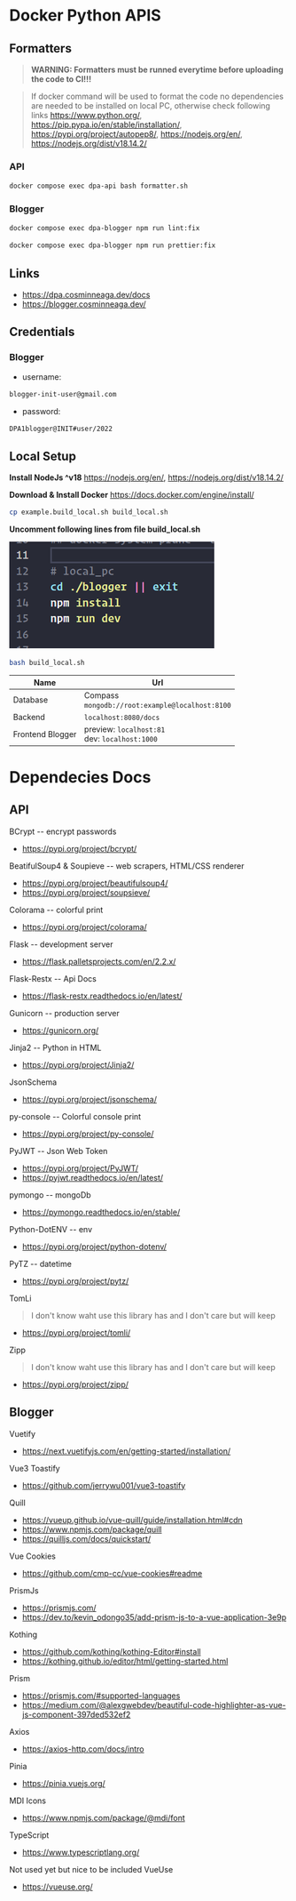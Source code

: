 # Docker Python APIS

## Formatters

> **WARNING: Formatters must be runned everytime before uploading the code to CI!!!**

> If docker command will be used to format the code no dependencies are needed to be installed on local PC, otherwise check following links
> https://www.python.org/, https://pip.pypa.io/en/stable/installation/, https://pypi.org/project/autopep8/, https://nodejs.org/en/, https://nodejs.org/dist/v18.14.2/

### API
```bash
docker compose exec dpa-api bash formatter.sh
```

### Blogger
```bash
docker compose exec dpa-blogger npm run lint:fix
```
```bash
docker compose exec dpa-blogger npm run prettier:fix
```

## Links
- https://dpa.cosminneaga.dev/docs
- https://blogger.cosminneaga.dev/

## Credentials
### Blogger
- username:
```bash
blogger-init-user@gmail.com
```
- password:
```bash
DPA1blogger@INIT#user/2022
```

## Local Setup

**Install NodeJs ^v18**
https://nodejs.org/en/, https://nodejs.org/dist/v18.14.2/

**Download & Install Docker**
https://docs.docker.com/engine/install/

```bash
cp example.build_local.sh build_local.sh
```

**Uncomment following lines from file build_local.sh**

![local_build.png](./local_build.png)

```bash
bash build_local.sh
```


| Name             | Url                                                |
| ---------------- | -------------------------------------------------- |
| Database         | Compass<br>`mongodb://root:example@localhost:8100` |
| Backend          | `localhost:8080/docs`                              |
| Frontend Blogger | preview: `localhost:81`<br> dev: `localhost:1000`  |


# Dependecies Docs

## API

BCrypt -- encrypt passwords
- https://pypi.org/project/bcrypt/

BeatifulSoup4 & Soupieve -- web scrapers, HTML/CSS renderer
- https://pypi.org/project/beautifulsoup4/
- https://pypi.org/project/soupsieve/

Colorama -- colorful print
- https://pypi.org/project/colorama/

Flask -- development server
- https://flask.palletsprojects.com/en/2.2.x/

Flask-Restx -- Api Docs
- https://flask-restx.readthedocs.io/en/latest/

Gunicorn -- production server
- https://gunicorn.org/

Jinja2 -- Python in HTML
- https://pypi.org/project/Jinja2/

JsonSchema
- https://pypi.org/project/jsonschema/

py-console -- Colorful console print
- https://pypi.org/project/py-console/

PyJWT -- Json Web Token
- https://pypi.org/project/PyJWT/
- https://pyjwt.readthedocs.io/en/latest/

pymongo -- mongoDb
- https://pymongo.readthedocs.io/en/stable/

Python-DotENV -- env
- https://pypi.org/project/python-dotenv/

PyTZ -- datetime
- https://pypi.org/project/pytz/

TomLi
> I don't know waht use this library has and I don't care but will keep
- https://pypi.org/project/tomli/

Zipp
> I don't know waht use this library has and I don't care but will keep
- https://pypi.org/project/zipp/

## Blogger

Vuetify
-   https://next.vuetifyjs.com/en/getting-started/installation/

Vue3 Toastify
-   https://github.com/jerrywu001/vue3-toastify

Quill
-   https://vueup.github.io/vue-quill/guide/installation.html#cdn
-   https://www.npmjs.com/package/quill
-   https://quilljs.com/docs/quickstart/

Vue Cookies
-   https://github.com/cmp-cc/vue-cookies#readme

PrismJs
-   https://prismjs.com/
-   https://dev.to/kevin_odongo35/add-prism-js-to-a-vue-application-3e9p

Kothing
-   https://github.com/kothing/kothing-Editor#install
-   https://kothing.github.io/editor/html/getting-started.html

Prism
-   https://prismjs.com/#supported-languages
-   https://medium.com/@alexgwebdev/beautiful-code-highlighter-as-vue-js-component-397ded532ef2

Axios
- https://axios-http.com/docs/intro

Pinia
- https://pinia.vuejs.org/

MDI Icons
- https://www.npmjs.com/package/@mdi/font

TypeScript
- https://www.typescriptlang.org/

Not used yet but nice to be included VueUse
- https://vueuse.org/
